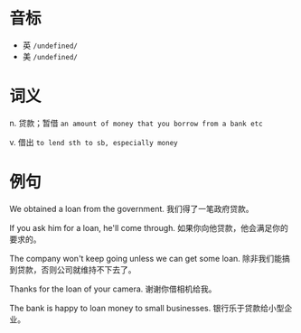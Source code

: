 # 音标

- 英 `/undefined/`
- 美 `/undefined/`

# 词义

n. 贷款；暂借
`an amount of money that you borrow from a bank etc`

v. 借出
`to lend sth to sb, especially money`

# 例句

We obtained a loan from the government.
我们得了一笔政府贷款。

If you ask him for a loan, he'll come through.
如果你向他贷款，他会满足你的要求的。

The company won't keep going unless we can get some loan.
除非我们能搞到贷款，否则公司就维持不下去了。

Thanks for the loan of your camera.
谢谢你借相机给我。

The bank is happy to loan money to small businesses.
银行乐于贷款给小型企业。


